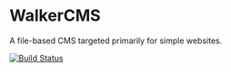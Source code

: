 WalkerCMS
=========

A file-based CMS targeted primarily for simple websites.

[![Build Status](https://travis-ci.org/tpwalke2/WalkerCMS.png?branch=master)](https://travis-ci.org/tpwalke2/WalkerCMS)
